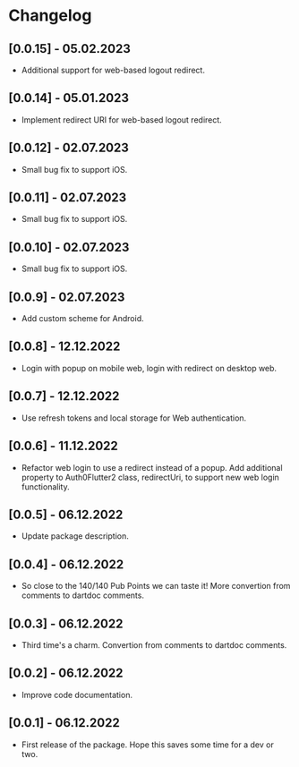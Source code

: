 # Changelog

## [0.0.15] - 05.02.2023

* Additional support for web-based logout redirect.

## [0.0.14] - 05.01.2023

* Implement redirect URI for web-based logout redirect.

## [0.0.12] - 02.07.2023

* Small bug fix to support iOS.

## [0.0.11] - 02.07.2023

* Small bug fix to support iOS.

## [0.0.10] - 02.07.2023

* Small bug fix to support iOS.

## [0.0.9] - 02.07.2023

* Add custom scheme for Android.

## [0.0.8] - 12.12.2022

* Login with popup on mobile web, login with redirect on desktop web.

## [0.0.7] - 12.12.2022

* Use refresh tokens and local storage for Web authentication.

## [0.0.6] - 11.12.2022

* Refactor web login to use a redirect instead of a popup. Add additional property to Auth0Flutter2 class, redirectUri, to support new web login functionality.

## [0.0.5] - 06.12.2022

* Update package description.

## [0.0.4] - 06.12.2022

* So close to the 140/140 Pub Points we can taste it! More convertion from comments to dartdoc comments.

## [0.0.3] - 06.12.2022

* Third time's a charm. Convertion from comments to dartdoc comments.

## [0.0.2] - 06.12.2022

* Improve code documentation.

## [0.0.1] - 06.12.2022

* First release of the package. Hope this saves some time for a dev or two.